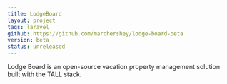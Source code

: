 ```yaml
---
title: LodgeBoard
layout: project
tags: laravel
github: https://github.com/marchershey/lodge-board-beta
version: beta
status: unreleased
---
```


Lodge Board is an open-source vacation property management solution built with the TALL stack.
